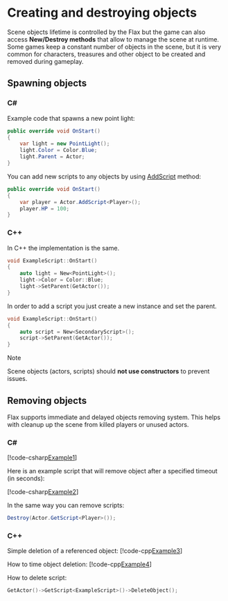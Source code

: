 # Creating and destroying objects

Scene objects lifetime is controlled by the Flax but the game can also access **New/Destroy methods** that allow to manage the scene at runtime. Some games keep a constant number of objects in the scene, but it is very common for characters, treasures and other object to be created and removed during gameplay.

## Spawning objects

### C#
Example code that spawns a new point light:

```cs
public override void OnStart()
{
    var light = new PointLight();
    light.Color = Color.Blue;
    light.Parent = Actor;
}
```

You can add new scripts to any objects by using [AddScript](https://docs.flaxengine.com/api/FlaxEngine.Actor.html#FlaxEngine_Actor_AddScript_FlaxEngine_Script_) method:

```cs
public override void OnStart()
{
    var player = Actor.AddScript<Player>();
    player.HP = 100;
}
```

### C++

In C++ the implementation is the same.
```cpp
void ExampleScript::OnStart()
{
    auto light = New<PointLight>();
    light->Color = Color::Blue;
    light->SetParent(GetActor());
}
```

In order to add a script you just create a new instance and set the parent.
```cpp
void ExampleScript::OnStart()
{
    auto script = New<SecondaryScript>();
    script->SetParent(GetActor());
}
```

> [!Note]
> Scene objects (actors, scripts) should **not use constructors** to prevent issues.

## Removing objects

Flax supports immediate and delayed objects removing system. This helps with cleanup up the scene from killed players or unused actors.

### C#
[!code-csharp[Example1](code-examples/objects-lifetime.cs)]

Here is an example script that will remove object after a specified timeout (in seconds):

[!code-csharp[Example2](code-examples/objects-lifetime-2.cs)]

In the same way you can remove scripts:

```cs
Destroy(Actor.GetScript<Player>());
```

### C++

Simple deletion of a referenced object:
[!code-cpp[Example3](code-examples/objects-lifetime-2.h)]

How to time object deletion:
[!code-cpp[Example4](code-examples/objects-lifetime.h)]

How to delete script:
```cpp
GetActor()->GetScript<ExampleScript>()->DeleteObject();
```